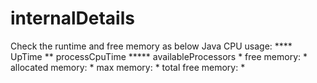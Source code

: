 # internalDetails
Check the runtime and free memory as below
Java CPU usage: ****
UpTime **
processCpuTime *****
availableProcessors *
free memory: *
allocated memory: *
max memory: *
total free memory: *
